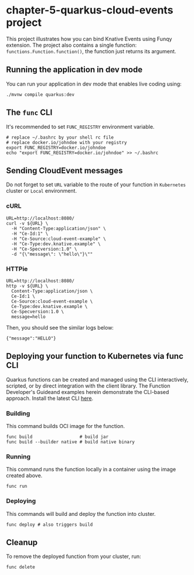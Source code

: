 chapter-5-quarkus-cloud-events project
========================

This project illustrates how you can bind Knative Events using Funqy extension. The project also contains a single function: `functions.Function.function()`, the function just returns its argument.

## Running the application in dev mode

You can run your application in dev mode that enables live coding using:

```shell script
./mvnw compile quarkus:dev
```

## The `func` CLI

It's recommended to set `FUNC_REGISTRY` environment variable.
```shell script
# replace ~/.bashrc by your shell rc file
# replace docker.io/johndoe with your registry
export FUNC_REGISTRY=docker.io/johndoe
echo "export FUNC_REGISTRY=docker.io/johndoe" >> ~/.bashrc 
```

## Sending CloudEvent messages

Do not forget to set `URL` variable to the route of your function in `Kubernetes` cluster or `Local` environment.

### cURL

```shell script
URL=http://localhost:8080/
curl -v ${URL} \
  -H "Content-Type:application/json" \
  -H "Ce-Id:1" \
  -H "Ce-Source:cloud-event-example" \
  -H "Ce-Type:dev.knative.example" \
  -H "Ce-Specversion:1.0" \
  -d "{\"message\": \"hello\"}\""
```

### HTTPie

```shell script
URL=http://localhost:8080/
http -v ${URL} \
  Content-Type:application/json \
  Ce-Id:1 \
  Ce-Source:cloud-event-example \
  Ce-Type:dev.knative.example \
  Ce-Specversion:1.0 \
  message=hello
```

Then, you should see the similar logs below:

```
{"message":"HELLO"}
```

## Deploying your function to Kubernetes via func CLI

Quarkus functions can be created and managed using the CLI interactively, scripted, or by direct integration with the client library. The Function Developer's Guideand examples herein demonstrate the CLI-based approach. Install the latest CLI [here](https://github.com/boson-project/func/blob/main/docs/installing_cli.md).

### Building

This command builds OCI image for the function.

```shell script
func build                  # build jar
func build --builder native # build native binary
```

### Running

This command runs the function locally in a container using the image created above.

```shell script
func run
```

### Deploying

This commands will build and deploy the function into cluster.

```shell script
func deploy # also triggers build
```

## Cleanup

To remove the deployed function from your cluster, run:

```shell
func delete
```